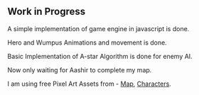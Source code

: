 ## Work in Progress

A simple implementation of game engine in javascript is done.

Hero and Wumpus Animations and movement is done.

Basic Implementation of A-star Algorithm is done for enemy AI.


Now only waiting for Aashir to complete my map.

I am using free Pixel Art Assets from - [Map](https://0x72.itch.io/16x16-dungeon-tileset), [Characters](https://merchant-shade.itch.io/16x16-puny-characters).
